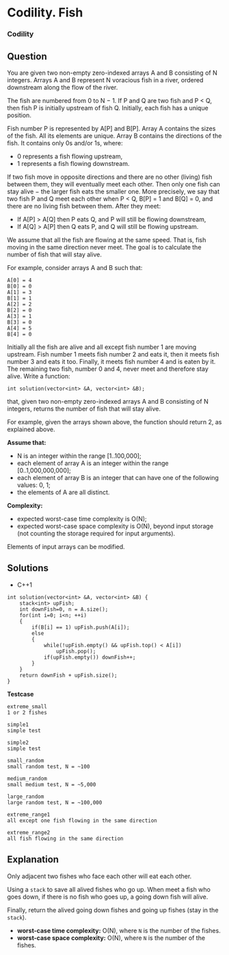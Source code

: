 # Codility. Fish

### Codility

## Question

You are given two non-empty zero-indexed arrays A and B consisting of N integers. Arrays A and B represent N voracious fish in a river, ordered downstream along the flow of the river.

The fish are numbered from 0 to N − 1. If P and Q are two fish and P < Q, then fish P is initially upstream of fish Q. Initially, each fish has a unique position.

Fish number P is represented by A[P] and B[P]. Array A contains the sizes of the fish. All its elements are unique. Array B contains the directions of the fish. It contains only 0s and/or 1s, where:

* 0 represents a fish flowing upstream,
* 1 represents a fish flowing downstream.

If two fish move in opposite directions and there are no other (living) fish between them, they will eventually meet each other. Then only one fish can stay alive − the larger fish eats the smaller one. More precisely, we say that two fish P and Q meet each other when P < Q, B[P] = 1 and B[Q] = 0, and there are no living fish between them. After they meet:

* If A[P] > A[Q] then P eats Q, and P will still be flowing downstream,
* If A[Q] > A[P] then Q eats P, and Q will still be flowing upstream.

We assume that all the fish are flowing at the same speed. That is, fish moving in the same direction never meet. The goal is to calculate the number of fish that will stay alive.

For example, consider arrays A and B such that:
```
A[0] = 4 
B[0] = 0 
A[1] = 3 
B[1] = 1 
A[2] = 2 
B[2] = 0 
A[3] = 1 
B[3] = 0 
A[4] = 5 
B[4] = 0
```

Initially all the fish are alive and all except fish number 1 are moving upstream. Fish number 1 meets fish number 2 and eats it, then it meets fish number 3 and eats it too. Finally, it meets fish number 4 and is eaten by it. The remaining two fish, number 0 and 4, never meet and therefore stay alive.
Write a function:

`int solution(vector<int> &A, vector<int> &B);`

that, given two non-empty zero-indexed arrays A and B consisting of N integers, returns the number of fish that will stay alive.

For example, given the arrays shown above, the function should return 2, as explained above.

**Assume that:**

* N is an integer within the range [1..100,000];
* each element of array A is an integer within the range [0..1,000,000,000];
* each element of array B is an integer that can have one of the following values: 0, 1;
* the elements of A are all distinct.

**Complexity:**

* expected worst-case time complexity is O(N);
* expected worst-case space complexity is O(N), beyond input storage (not counting the storage required for input arguments).

Elements of input arrays can be modified.

## Solutions

* C++1
```
int solution(vector<int> &A, vector<int> &B) {
    stack<int> upFish;
    int downFish=0, n = A.size();
    for(int i=0; i<n; ++i)
    {
        if(B[i] == 1) upFish.push(A[i]);
        else
        {
            while(!upFish.empty() && upFish.top() < A[i])
                upFish.pop();
            if(upFish.empty()) downFish++;
        }
    }
    return downFish + upFish.size();
}
```

**Testcase**
```
extreme_small 
1 or 2 fishes

simple1 
simple test

simple2 
simple test

small_random 
small random test, N = ~100

medium_random 
small medium test, N = ~5,000

large_random 
large random test, N = ~100,000

extreme_range1 
all except one fish flowing in the same direction

extreme_range2 
all fish flowing in the same direction
```

## Explanation

Only adjacent two fishes who face each other will eat each other.

Using a `stack` to save all alived fishes who go up. When meet a fish who goes down, if there is no fish who goes up, a going down fish will alive.

Finally, return the alived going down fishes and going up fishes (stay in the `stack`).

* **worst-case time complexity:** O(N), where `N` is the number of the fishes.
* **worst-case space complexity:** O(N), where `N` is the number of the fishes.